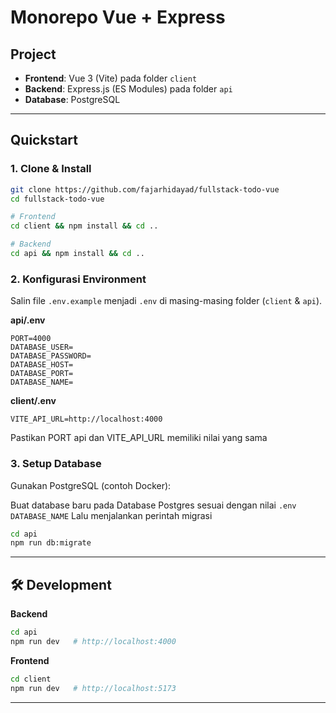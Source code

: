 # Monorepo Vue + Express

## Project

- **Frontend**: Vue 3 (Vite) pada folder `client`
- **Backend**: Express.js (ES Modules) pada folder `api`
- **Database**: PostgreSQL

---

## Quickstart

### 1. Clone & Install

```bash
git clone https://github.com/fajarhidayad/fullstack-todo-vue
cd fullstack-todo-vue

# Frontend
cd client && npm install && cd ..

# Backend
cd api && npm install && cd ..
```

### 2. Konfigurasi Environment

Salin file `.env.example` menjadi `.env` di masing-masing folder (`client` & `api`).

**api/.env**

```env
PORT=4000
DATABASE_USER=
DATABASE_PASSWORD=
DATABASE_HOST=
DATABASE_PORT=
DATABASE_NAME=
```

**client/.env**

```env
VITE_API_URL=http://localhost:4000
```

Pastikan PORT api dan VITE_API_URL memiliki nilai yang sama

### 3. Setup Database

Gunakan PostgreSQL (contoh Docker):

Buat database baru pada Database Postgres sesuai dengan nilai `.env` `DATABASE_NAME`
Lalu menjalankan perintah migrasi

```bash
cd api
npm run db:migrate
```

---

## 🛠️ Development

**Backend**

```bash
cd api
npm run dev   # http://localhost:4000
```

**Frontend**

```bash
cd client
npm run dev   # http://localhost:5173
```

---

